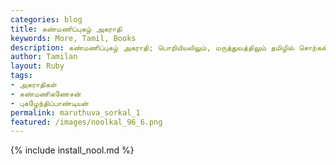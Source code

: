 ```yaml
---  
categories: blog  
title: கண்மணிப்புகழ் அகராதி
keywords: More, Tamil, Books  
description: கண்மணிப்புகழ் அகராதி; பொறியியலிலும், மருத்துவத்திலும் தமிழில் சொற்கள் குறைவுதான், என்னும் எண்ணம் தமிழரிடையே உண்டல்லவா? இக்குறையை ஈடு செய்யும் பொருட்டு முனைவர் திருமதி ச.கண்மணிகணேசன் அவர்கள் தன் தம்பி மருத்துவர் புகழேந்திப்பாண்டியனோடு மருத்துவநூல் மொழிபெயர்ப்புப் பணியில் ஈடுபட்டு இந்த கைபேசி நூலை தயாரிக்க உதவியுள்ளார்.
author: Tamilan  
layout: Ruby  
tags:     
- அகராதிகள்
- கண்மணிகணேசன்
- புகழேந்திப்பாண்டியன்
permalink: maruthuva_sorkal_1
featured: /images/noolkal_96_6.png  
---  
```

{% include install_nool.md %}  
